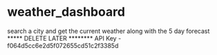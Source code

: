 # weather_dashboard
search a city and get the current weather along with the 5 day forecast
***** DELETE LATER ******** API Key - f064d5cc6e2d5f072655cd51c2f3385d